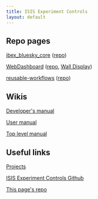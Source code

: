 ```yaml
---
title: ISIS Experiment Controls
layout: default
---
```


## Repo pages 

[ibex_bluesky_core](https://isiscomputinggroup.github.io/ibex_bluesky_core/) ([repo](https://github.com/ISISComputingGroup/ibex_bluesky_core))

[WebDashboard](https://isiscomputinggroup.github.io/WebDashboard/) ([repo](https://github.com/ISISComputingGroup/WebDashboard), [Wall Display](https://isiscomputinggroup.github.io/WebDashboard/wall))

[reusable-workflows](https://isiscomputinggroup.github.io/reusable-workflows/) ([repo](https://github.com/ISISComputingGroup/reusable-workflows))

## Wikis

[Developer's manual](https://github.com/ISISComputingGroup/ibex_developers_manual/wiki)

[User manual](https://github.com/ISISComputingGroup/ibex_user_manual/wiki)

[Top level manual](https://github.com/ISISComputingGroup/IBEX/wiki)

## Useful links

[Projects](https://github.com/orgs/ISISComputingGroup/projects)

[ISIS Experiment Controls Github](https://github.com/ISISComputingGroup)

[This page's repo](https://github.com/ISISComputingGroup/isiscomputinggroup.github.io)
